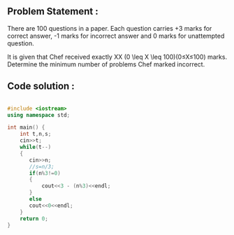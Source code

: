 ## Problem Statement :

There are 100 questions in a paper. 
Each question carries +3 marks for correct answer, -1 marks for incorrect answer and 0 marks for unattempted question.

It is given that Chef received exactly XX (0 \leq X \leq 100)(0≤X≤100) marks. Determine the minimum number of problems Chef marked incorrect.


## Code solution :

```cpp

#include <iostream>
using namespace std;

int main() {
	int t,n,s;
	cin>>t;
	while(t--)
	{
	   cin>>n;
	   //s=n/3;
	   if(n%3!=0)
	   {
	       cout<<3 - (n%3)<<endl;
	   }
	   else
	   cout<<0<<endl;
	}
	return 0;
}

```

